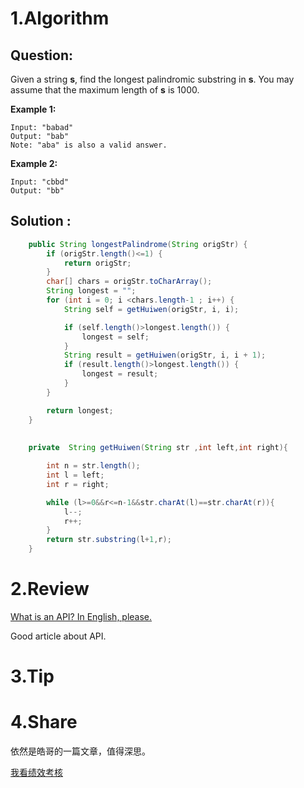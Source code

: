 # 1.Algorithm

## Question:

Given a string **s**, find the longest palindromic substring in **s**. You may assume that the maximum length of **s** is 1000.

**Example 1:**

```
Input: "babad"
Output: "bab"
Note: "aba" is also a valid answer.
```

**Example 2:**

```
Input: "cbbd"
Output: "bb"
```



## Solution  :

```java
    public String longestPalindrome(String origStr) {
        if (origStr.length()<=1) {
            return origStr;
        }
        char[] chars = origStr.toCharArray();
        String longest = "";
        for (int i = 0; i <chars.length-1 ; i++) {
            String self = getHuiwen(origStr, i, i);

            if (self.length()>longest.length()) {
                longest = self;
            }
            String result = getHuiwen(origStr, i, i + 1);
            if (result.length()>longest.length()) {
                longest = result;
            }
        }

        return longest;
    }
    
    
    private  String getHuiwen(String str ,int left,int right){

        int n = str.length();
        int l = left;
        int r = right;

        while (l>=0&&r<=n-1&&str.charAt(l)==str.charAt(r)){
            l--;
            r++;
        }
        return str.substring(l+1,r);
    }
```



## 



# 2.Review

[What is an API? In English, please.](https://medium.freecodecamp.org/what-is-an-api-in-english-please-b880a3214a82)

Good article about API.



# 3.Tip



# 4.Share

依然是皓哥的一篇文章，值得深思。

[我看绩效考核](https://coolshell.cn/articles/17972.html)







